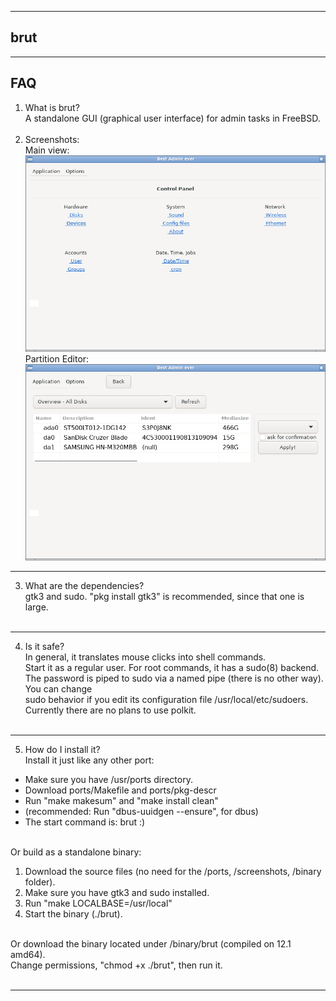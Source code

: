 
------------------------
brut
------------------------

-----------------------
FAQ
-----------------------

1. What is brut?<br>
A standalone GUI (graphical user interface) for admin tasks in FreeBSD.<br><br>
2. Screenshots:<br>
Main view:<br>
![](screenshot/scrot20.png)
<br>Partition Editor:<br>
![](screenshot/scrot21.png)

--------------------------
3. What are the dependencies?<br>
gtk3 and sudo. "pkg install gtk3" is recommended, since that one is large.<br><br>
--------------------------

4. Is it safe? <br>
In general, it translates mouse clicks into shell commands.<br>
Start it as a regular user. For root commands, it has a sudo(8) backend.<br>
The password is piped to sudo via a named pipe (there is no other way). You can change<br>
sudo behavior if you edit its configuration file /usr/local/etc/sudoers.<br>
Currently there are no plans to use polkit.<br><br>

--------------------------
5. How do I install it?<br>
Install it just like any other port:<br>
- Make sure you have /usr/ports directory.<br>
- Download ports/Makefile and ports/pkg-descr<br>
- Run "make makesum" and "make install clean"<br>
- (recommended: Run "dbus-uuidgen --ensure", for dbus)<br>
- The start command is: brut :)<br><br>

Or build as a standalone binary:<br>
1. Download the source files (no need for the /ports, /screenshots, /binary folder).
2. Make sure you have gtk3 and sudo installed.<br>
3. Run "make LOCALBASE=/usr/local"<br>
4. Start the binary (./brut).<br><br>

Or download the binary located under /binary/brut (compiled on 12.1 amd64).<br>
Change permissions, "chmod +x ./brut", then run it.<br><br>

--------------------------
